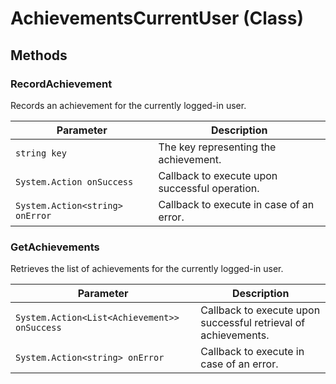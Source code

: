 # AchievementsCurrentUser (Class)

## Methods

### RecordAchievement

Records an achievement for the currently logged-in user.

| Parameter            | Description                                          |
|----------------------|------------------------------------------------------|
| `string key`         | The key representing the achievement.                |
| `System.Action onSuccess` | Callback to execute upon successful operation.   |
| `System.Action<string> onError` | Callback to execute in case of an error.    |

### GetAchievements

Retrieves the list of achievements for the currently logged-in user.

| Parameter            | Description                                          |
|----------------------|------------------------------------------------------|
| `System.Action<List<Achievement>> onSuccess` | Callback to execute upon successful retrieval of achievements. |
| `System.Action<string> onError` | Callback to execute in case of an error.    |
